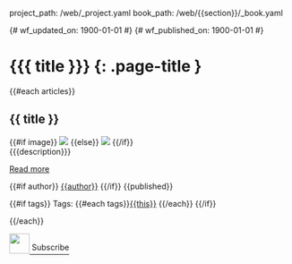 project_path: /web/_project.yaml
book_path: /web/{{section}}/_book.yaml

{# wf_updated_on: 1900-01-01 #}
{# wf_published_on: 1900-01-01 #}

# {{{ title }}} {: .page-title }

{{#each articles}}

## {{ title }}
<div class="attempt-right">
  {{#if image}}
    <img src="{{image}}">
  {{else}}
    <img src="/web/updates/images/generic/star.png">
  {{/if}}
</div>
{{{description}}}

[Read more]({{url}})

{{#if author}}
[{{author}}](/web/resources/contributors#{{author}})
{{/if}}
{{published}}

{{#if tags}}
Tags: {{#each tags}}[{{this}}](/web/{{section}}/tags/{{this}}) {{/each}}
{{/if}}

<div style="clear:both"></div>

{{/each}}

<a href="https://developers.google.com/web/{{section}}/rss.xml">
  <img src="/web/images/md-icons/ic_rss_feed_black_48dp.svg" style="height:36px;">
  <span style="position:relative;top:-6px;">Subscribe</span>
  <link rel="alternate" type="application/rss+xml" title="RSS" href="https://developers.google.com/web/{{section}}/rss.xml">
  <link rel="alternate" type="application/atom+xml" title="ATOM" href="https://developers.google.com/web/{{section}}/atom.xml">
</a>
